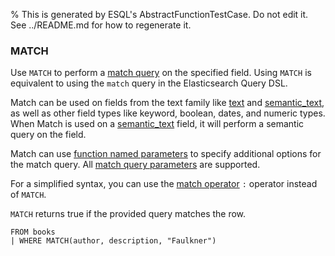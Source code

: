 % This is generated by ESQL's AbstractFunctionTestCase. Do not edit it. See ../README.md for how to regenerate it.

### MATCH
Use `MATCH` to perform a [match query](https://www.elastic.co/docs/reference/query-languages/query-dsl/query-dsl-match-query) on the specified field.
Using `MATCH` is equivalent to using the `match` query in the Elasticsearch Query DSL.

Match can be used on fields from the text family like [text](https://www.elastic.co/docs/reference/elasticsearch/mapping-reference/text) and [semantic_text](https://www.elastic.co/docs/reference/elasticsearch/mapping-reference/semantic-text),
as well as other field types like keyword, boolean, dates, and numeric types.
When Match is used on a [semantic_text](https://www.elastic.co/docs/reference/elasticsearch/mapping-reference/semantic-text) field, it will perform a semantic query on the field.

Match can use [function named parameters](https://www.elastic.co/docs/reference/query-languages/esql/esql-syntax#esql-function-named-params) to specify additional options for the match query.
All [match query parameters](https://www.elastic.co/docs/reference/query-languages/query-dsl/query-dsl-match-query#match-field-params) are supported.

For a simplified syntax, you can use the [match operator](https://www.elastic.co/docs/reference/query-languages/esql/functions-operators/operators#esql-match-operator) `:` operator instead of `MATCH`.

`MATCH` returns true if the provided query matches the row.

```esql
FROM books
| WHERE MATCH(author, description, "Faulkner")
```
